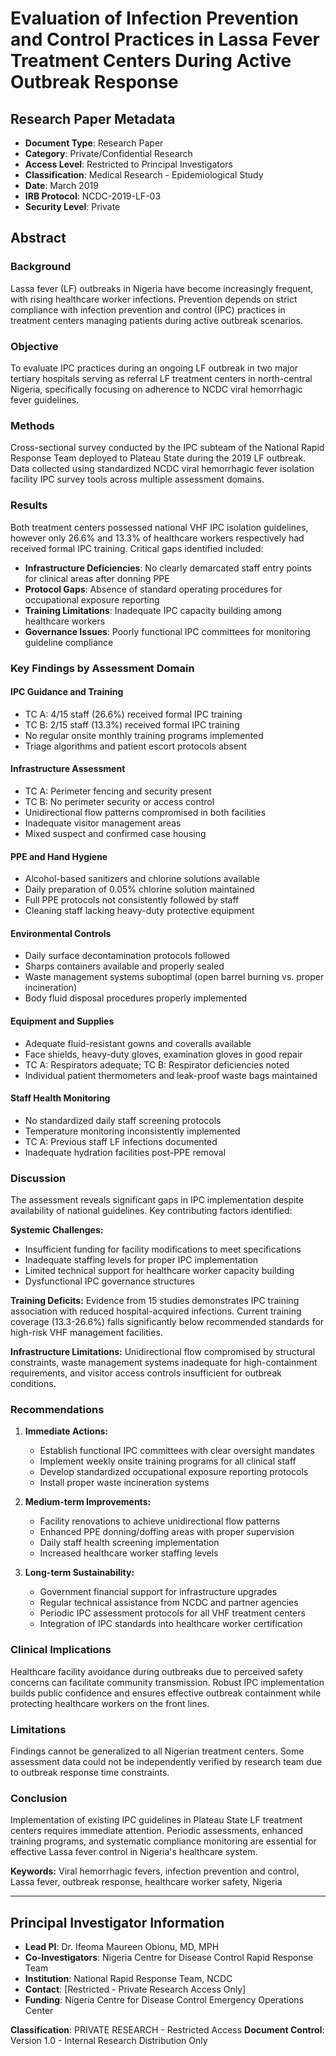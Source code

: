 # Evaluation of Infection Prevention and Control Practices in Lassa Fever Treatment Centers During Active Outbreak Response

## Research Paper Metadata

- **Document Type**: Research Paper
- **Category**: Private/Confidential Research
- **Access Level**: Restricted to Principal Investigators
- **Classification**: Medical Research - Epidemiological Study
- **Date**: March 2019
- **IRB Protocol**: NCDC-2019-LF-03
- **Security Level**: Private

## Abstract

### Background

Lassa fever (LF) outbreaks in Nigeria have become increasingly frequent, with rising healthcare worker infections. Prevention depends on strict compliance with infection prevention and control (IPC) practices in treatment centers managing patients during active outbreak scenarios.

### Objective

To evaluate IPC practices during an ongoing LF outbreak in two major tertiary hospitals serving as referral LF treatment centers in north-central Nigeria, specifically focusing on adherence to NCDC viral hemorrhagic fever guidelines.

### Methods

Cross-sectional survey conducted by the IPC subteam of the National Rapid Response Team deployed to Plateau State during the 2019 LF outbreak. Data collected using standardized NCDC viral hemorrhagic fever isolation facility IPC survey tools across multiple assessment domains.

### Results

Both treatment centers possessed national VHF IPC isolation guidelines, however only 26.6% and 13.3% of healthcare workers respectively had received formal IPC training. Critical gaps identified included:

- **Infrastructure Deficiencies**: No clearly demarcated staff entry points for clinical areas after donning PPE
- **Protocol Gaps**: Absence of standard operating procedures for occupational exposure reporting
- **Training Limitations**: Inadequate IPC capacity building among healthcare workers
- **Governance Issues**: Poorly functional IPC committees for monitoring guideline compliance

### Key Findings by Assessment Domain

#### IPC Guidance and Training

- TC A: 4/15 staff (26.6%) received formal IPC training
- TC B: 2/15 staff (13.3%) received formal IPC training
- No regular onsite monthly training programs implemented
- Triage algorithms and patient escort protocols absent

#### Infrastructure Assessment

- TC A: Perimeter fencing and security present
- TC B: No perimeter security or access control
- Unidirectional flow patterns compromised in both facilities
- Inadequate visitor management areas
- Mixed suspect and confirmed case housing

#### PPE and Hand Hygiene

- Alcohol-based sanitizers and chlorine solutions available
- Daily preparation of 0.05% chlorine solution maintained
- Full PPE protocols not consistently followed by staff
- Cleaning staff lacking heavy-duty protective equipment

#### Environmental Controls

- Daily surface decontamination protocols followed
- Sharps containers available and properly sealed
- Waste management systems suboptimal (open barrel burning vs. proper incineration)
- Body fluid disposal procedures properly implemented

#### Equipment and Supplies

- Adequate fluid-resistant gowns and coveralls available
- Face shields, heavy-duty gloves, examination gloves in good repair
- TC A: Respirators adequate; TC B: Respirator deficiencies noted
- Individual patient thermometers and leak-proof waste bags maintained

#### Staff Health Monitoring

- No standardized daily staff screening protocols
- Temperature monitoring inconsistently implemented
- TC A: Previous staff LF infections documented
- Inadequate hydration facilities post-PPE removal

### Discussion

The assessment reveals significant gaps in IPC implementation despite availability of national guidelines. Key contributing factors identified:

**Systemic Challenges:**

- Insufficient funding for facility modifications to meet specifications
- Inadequate staffing levels for proper IPC implementation
- Limited technical support for healthcare worker capacity building
- Dysfunctional IPC governance structures

**Training Deficits:**
Evidence from 15 studies demonstrates IPC training association with reduced hospital-acquired infections. Current training coverage (13.3-26.6%) falls significantly below recommended standards for high-risk VHF management facilities.

**Infrastructure Limitations:**
Unidirectional flow compromised by structural constraints, waste management systems inadequate for high-containment requirements, and visitor access controls insufficient for outbreak conditions.

### Recommendations

1. **Immediate Actions:**

   - Establish functional IPC committees with clear oversight mandates
   - Implement weekly onsite training programs for all clinical staff
   - Develop standardized occupational exposure reporting protocols
   - Install proper waste incineration systems

2. **Medium-term Improvements:**

   - Facility renovations to achieve unidirectional flow patterns
   - Enhanced PPE donning/doffing areas with proper supervision
   - Daily staff health screening implementation
   - Increased healthcare worker staffing levels

3. **Long-term Sustainability:**
   - Government financial support for infrastructure upgrades
   - Regular technical assistance from NCDC and partner agencies
   - Periodic IPC assessment protocols for all VHF treatment centers
   - Integration of IPC standards into healthcare worker certification

### Clinical Implications

Healthcare facility avoidance during outbreaks due to perceived safety concerns can facilitate community transmission. Robust IPC implementation builds public confidence and ensures effective outbreak containment while protecting healthcare workers on the front lines.

### Limitations

Findings cannot be generalized to all Nigerian treatment centers. Some assessment data could not be independently verified by research team due to outbreak response time constraints.

### Conclusion

Implementation of existing IPC guidelines in Plateau State LF treatment centers requires immediate attention. Periodic assessments, enhanced training programs, and systematic compliance monitoring are essential for effective Lassa fever control in Nigeria's healthcare system.

**Keywords:** Viral hemorrhagic fevers, infection prevention and control, Lassa fever, outbreak response, healthcare worker safety, Nigeria

---

## Principal Investigator Information

- **Lead PI**: Dr. Ifeoma Maureen Obionu, MD, MPH
- **Co-Investigators**: Nigeria Centre for Disease Control Rapid Response Team
- **Institution**: National Rapid Response Team, NCDC
- **Contact**: [Restricted - Private Research Access Only]
- **Funding**: Nigeria Centre for Disease Control Emergency Operations Center

**Classification**: PRIVATE RESEARCH - Restricted Access
**Document Control**: Version 1.0 - Internal Research Distribution Only
